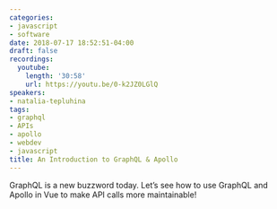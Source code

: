 ```yaml
---
categories:
- javascript
- software
date: 2018-07-17 18:52:51-04:00
draft: false
recordings:
  youtube:
    length: '30:58'
    url: https://youtu.be/0-k2JZ0LGlQ
speakers:
- natalia-tepluhina
tags:
- graphql
- APIs
- apollo
- webdev
- javascript
title: An Introduction to GraphQL & Apollo
---
```



GraphQL is a new buzzword today. Let’s see how to use GraphQL and Apollo in Vue to make API calls more maintainable!
